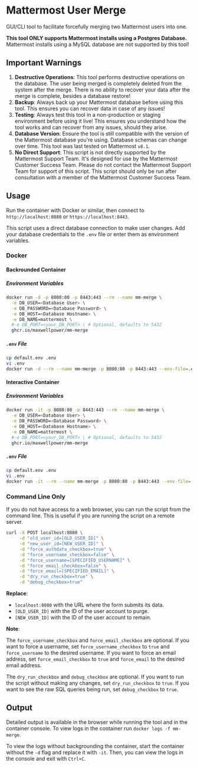 # Mattermost User Merge

GUI/CLI tool to facilitate forcefully merging two Mattermost users into one.

**This tool ONLY supports Mattermost installs using a Postgres Database.**
Mattermost installs using a MySQL database are not supported by this tool!

## Important Warnings

1. **Destructive Operations**: This tool performs destructive operations on the database. The user being merged is
   completely deleted from the system after the merge. There is no ability to recover your data after the merge is
   complete, besides a database restore!
2. **Backup**: Always back up your Mattermost database before using this tool. This ensures you can recover data in case
   of any issues!
3. **Testing**: Always test this tool in a non-production or staging environment before using it live! This ensures you
   understand how the tool works and can recover from any issues, should they arise.
4. **Database Version**: Ensure the tool is still compatible with the version of the Mattermost database you're using.
   Database schemas can change over time. This tool was last tested on Mattermost `v8.1`.
5. **No Direct Support**: This script is not directly supported by the Mattermost Support Team. It's designed for use
   by the Mattermost Customer Success Team. Please do not contact the Mattermost Support Team for support of this
   script. This script should only be run after consultation with a member of the Mattermost Customer Success Team.

## Usage

Run the container with Docker or similar, then connect to `http://localhost:8080` or `https://localhost:8443`.

This script uses a direct database connection to make user changes. Add your database credentials to the `.env` file or
enter them as environment variables.

### Docker

#### Backrounded Container

##### Environment Variables

```bash
docker run -d -p 8080:80 -p 8443:443 --rm --name mm-merge \
  -e DB_USER=<Database User> \
  -e DB_PASSWORD=<Database Password> \
  -e DB_HOST=<Database Hostname> \
  -e DB_NAME=mattermost \
  #-e DB_PORT=<your_DB_PORT> \ # Optional, defaults to 5432
  ghcr.io/maxwellpower/mm-merge
```

##### `.env` File

```bash
cp default.env .env
vi .env
docker run -d --rm --name mm-merge -p 8080:80 -p 8443:443 --env-file=.env ghcr.io/maxwellpower/mm-merge
```

#### Interactive Container

##### Environment Variables

```bash
docker run -it -p 8080:80 -p 8443:443 --rm --name mm-merge \
  -e DB_USER=<Database User> \
  -e DB_PASSWORD=<Database Password> \
  -e DB_HOST=<Database Hostname> \
  -e DB_NAME=mattermost \
  #-e DB_PORT=<your_DB_PORT> \ # Optional, defaults to 5432
  ghcr.io/maxwellpower/mm-merge
```

##### `.env` File

```bash
cp default.env .env
vi .env
docker run -it --rm --name mm-merge -p 8080:80 -p 8443:443 --env-file=.env ghcr.io/maxwellpower/mm-merge
```

### Command Line Only

If you do not have access to a web browser, you can run the script from the command line. This is useful if you are
running the script on a remote server.

```bash
curl -X POST localhost:8080 \
     -d "old_user_id=[OLD_USER_ID]" \
     -d "new_user_id=[NEW_USER_ID]" \
     -d "force_authdata_checkbox=true" \
     -d "force_username_checkbox=false" \
     -d "force_username=[SPECIFIED_USERNAME]" \
     -d "force_email_checkbox=false" \
     -d "force_email=[SPECIFIED_EMAIL]" \
     -d "dry_run_checkbox=true" \
     -d "debug_checkbox=true"
```

**Replace**:

- `localhost:8080` with the URL where the form submits its data.
- `[OLD_USER_ID]` with the ID of the user account to purge.
- `[NEW_USER_ID]` with the ID of the user account to remain.

**Note**:

The `force_username_checkbox` and `force_email_checkbox` are optional. If you want to force a username,
set `force_username_checkbox` to `true` and `force_username` to the desired username. If you want to force an email
address, set `force_email_checkbox` to `true` and `force_email` to the desired email address.

The `dry_run_checkbox` and `debug_checkbox` are optional. If you want to run the script without making any
changes, set `dry_run_checkbox` to `true`. If you want to see the raw SQL queries being run, set `debug_checkbox` to
`true`.

## Output

Detailed output is available in the browser while running the tool and in the container console. To view logs in the
container run `docker logs -f mm-merge`.

To view the logs without backgrounding the container, start the container without the `-d` flag and replace it
with `-it`. Then, you can view the logs in the console and exit with `Ctrl+C`.
